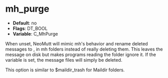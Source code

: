 # mh_purge

- **Default**: no
- **Flags**: DT_BOOL
- **Variable**: C_MhPurge

When unset, NeoMutt will mimic mh's behavior and rename deleted messages
to ,<old file name> in mh folders instead of really deleting
them. This leaves the message on disk but makes programs reading the folder
ignore it. If the variable is set, the message files will simply be
deleted.

This option is similar to $maildir_trash for Maildir folders.
